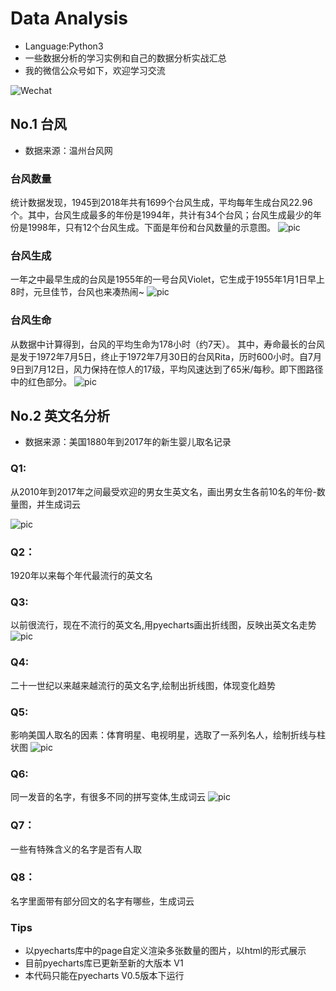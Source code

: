 ﻿# Data Analysis

* Language:Python3
* 一些数据分析的学习实例和自己的数据分析实战汇总
* 我的微信公众号如下，欢迎学习交流

![Wechat](https://github.com/librauee/Reptile/blob/master/image/vx_code.jpg)

## No.1 台风

* 数据来源：温州台风网


### 台风数量

统计数据发现，1945到2018年共有1699个台风生成，平均每年生成台风22.96个。其中，台风生成最多的年份是1994年，共计有34个台风；台风生成最少的年份是1998年，只有12个台风生成。下面是年份和台风数量的示意图。
![pic](https://github.com/librauee/DataAnalysis/blob/master/%E5%8F%B0%E9%A3%8E%E5%88%86%E6%9E%90/a.png)


### 台风生成

一年之中最早生成的台风是1955年的一号台风Violet，它生成于1955年1月1日早上8时，元旦佳节，台风也来凑热闹~
![pic](https://github.com/librauee/DataAnalysis/blob/master/%E5%8F%B0%E9%A3%8E%E5%88%86%E6%9E%90/b.jpg)

### 台风生命

从数据中计算得到，台风的平均生命为178小时（约7天）。
其中，寿命最长的台风是发于1972年7月5日，终止于1972年7月30日的台风Rita，历时600小时。自7月9日到7月12日，风力保持在惊人的17级，平均风速达到了65米/每秒。即下图路径中的红色部分。
![pic](https://github.com/librauee/DataAnalysis/blob/master/%E5%8F%B0%E9%A3%8E%E5%88%86%E6%9E%90/c.jpg)


## No.2 英文名分析

* 数据来源：美国1880年到2017年的新生婴儿取名记录

### Q1:
从2010年到2017年之间最受欢迎的男女生英文名，画出男女生各前10名的年份-数量图，并生成词云

![pic](https://github.com/librauee/DataAnalysis/blob/master/%E8%8B%B1%E6%96%87%E5%90%8D%E5%88%86%E6%9E%90/2010%E5%B9%B4%E4%BB%A5%E6%9D%A5%E6%9C%80%E5%8F%97%E6%AC%A2%E8%BF%8E%E7%9A%84%E5%A5%B3%E7%94%9F%E5%90%8DTop10.png)
### Q2：
1920年以来每个年代最流行的英文名

### Q3:
以前很流行，现在不流行的英文名,用pyecharts画出折线图，反映出英文名走势
![pic](https://github.com/librauee/DataAnalysis/blob/master/%E8%8B%B1%E6%96%87%E5%90%8D%E5%88%86%E6%9E%90/%E5%A5%B3%E7%94%9F%E5%A7%93%E5%90%8D%E8%B5%B0%E5%8A%BF%E5%9B%BE.png)
### Q4:
二十一世纪以来越来越流行的英文名字,绘制出折线图，体现变化趋势

### Q5:
影响美国人取名的因素：体育明星、电视明星，选取了一系列名人，绘制折线与柱状图
![pic](https://github.com/librauee/DataAnalysis/blob/master/%E8%8B%B1%E6%96%87%E5%90%8D%E5%88%86%E6%9E%90/%E5%90%8D%E4%BA%BA%E5%90%8D%E5%AD%97%E7%9A%84%E5%BD%B1%E5%93%8D.png)
### Q6:
同一发音的名字，有很多不同的拼写变体,生成词云
![pic](https://github.com/librauee/DataAnalysis/blob/master/%E8%8B%B1%E6%96%87%E5%90%8D%E5%88%86%E6%9E%90/%E5%87%AF%E6%96%AF.png)
### Q7：
一些有特殊含义的名字是否有人取

### Q8：
名字里面带有部分回文的名字有哪些，生成词云

### Tips

* 以pyecharts库中的page自定义渲染多张数量的图片，以html的形式展示
* 目前pyecharts库已更新至新的大版本 V1 
* 本代码只能在pyecharts V0.5版本下运行 

